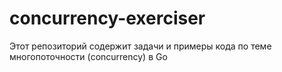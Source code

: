 # concurrency-exerciser
Этот репозиторий содержит задачи и примеры кода по теме многопоточности (concurrency) в Go

